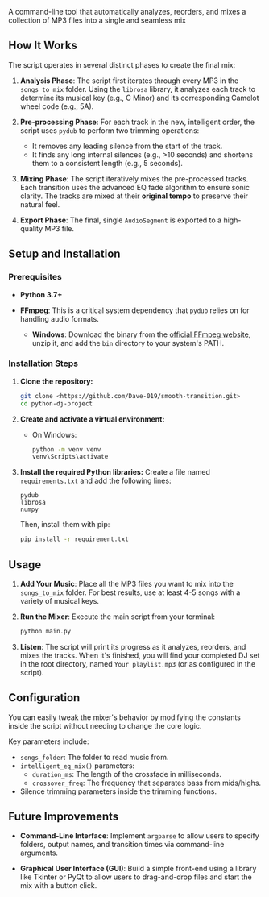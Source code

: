 

A command-line tool that automatically analyzes, reorders, and mixes a collection of MP3 files into a single and seamless mix


## How It Works

The script operates in several distinct phases to create the final mix:

1.  **Analysis Phase**: The script first iterates through every MP3 in the `songs_to_mix` folder. Using the `librosa` library, it analyzes each track to determine its musical key (e.g., C Minor) and its corresponding Camelot wheel code (e.g., 5A).

2.  **Pre-processing Phase**: For each track in the new, intelligent order, the script uses `pydub` to perform two trimming operations:
    -   It removes any leading silence from the start of the track.
    -   It finds any long internal silences (e.g., >10 seconds) and shortens them to a consistent length (e.g., 5 seconds).

4.  **Mixing Phase**: The script iteratively mixes the pre-processed tracks. Each transition uses the advanced EQ fade algorithm to ensure sonic clarity. The tracks are mixed at their **original tempo** to preserve their natural feel.

5.  **Export Phase**: The final, single `AudioSegment` is exported to a high-quality MP3 file.

## Setup and Installation

### Prerequisites

-   **Python 3.7+**
-   **FFmpeg**: This is a critical system dependency that `pydub` relies on for handling audio formats.
   
    -   **Windows**: Download the binary from the [official FFmpeg website](https://ffmpeg.org/download.html), unzip it, and add the `bin` directory to your system's PATH.

### Installation Steps

1.  **Clone the repository:**
    ```bash
    git clone <https://github.com/Dave-019/smooth-transition.git>
    cd python-dj-project
    ```

2.  **Create and activate a virtual environment:**
  
    -   On Windows:
        ```bash
        python -m venv venv
        venv\Scripts\activate
        ```

3.  **Install the required Python libraries:**
    Create a file named `requirements.txt` and add the following lines:
    ```
    pydub
    librosa
    numpy
    ```
    Then, install them with pip:
    ```bash
    pip install -r requirement.txt
    ```

## Usage

1.  **Add Your Music**: Place all the MP3 files you want to mix into the `songs_to_mix` folder. For best results, use at least 4-5 songs with a variety of musical keys.

2.  **Run the Mixer**: Execute the main script from your terminal:
    ```bash
    python main.py 
    ```

3.  **Listen**: The script will print its progress as it analyzes, reorders, and mixes the tracks. When it's finished, you will find your completed DJ set in the root directory, named `Your playlist.mp3` (or as configured in the script).

## Configuration

You can easily tweak the mixer's behavior by modifying the constants inside the script without needing to change the core logic.

Key parameters include:
-   `songs_folder`: The folder to read music from.
-   `intelligent_eq_mix()` parameters:
    -   `duration_ms`: The length of the crossfade in milliseconds.
    -   `crossover_freq`: The frequency that separates bass from mids/highs.
-   Silence trimming parameters inside the trimming functions.

## Future Improvements

-   **Command-Line Interface**: Implement `argparse` to allow users to specify folders, output names, and transition times via command-line arguments.

-   **Graphical User Interface (GUI)**: Build a simple front-end using a library like Tkinter or PyQt to allow users to drag-and-drop files and start the mix with a button click.

